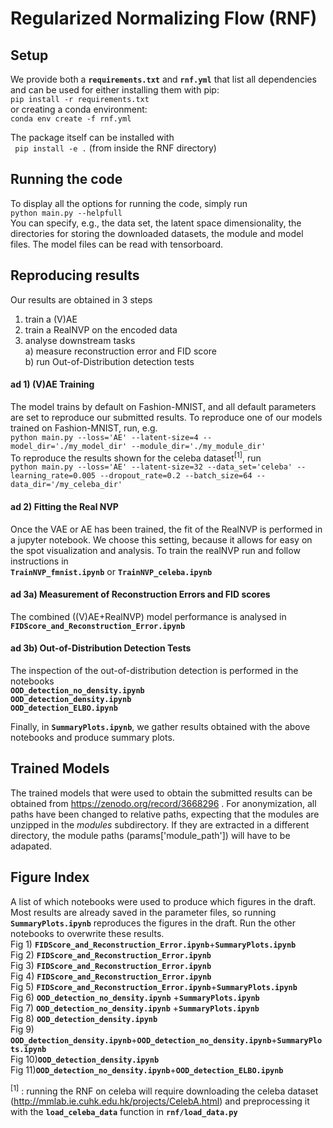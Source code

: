 # Regularized Normalizing Flow (RNF)

## Setup
We provide both a **`requirements.txt`** and **`rnf.yml`** that list all dependencies and can be used for either installing them with pip:   
```pip install -r requirements.txt```  
or creating a conda environment:  
```conda env create -f rnf.yml```   

The package itself can be installed with   
``` pip install -e .``` (from inside the RNF directory)

## Running the code
To display all the options for running the code, simply run        
```python main.py --helpfull```   
You can specify, e.g., the data set, the latent space dimensionality, the directories for storing the downloaded datasets, the module and model files. The model files can be read with tensorboard.

## Reproducing results
Our results are obtained in 3 steps  
1) train a (V)AE  
2) train a RealNVP on the encoded data  
3) analyse downstream tasks  
  a) measure reconstruction error and FID score  
  b) run Out-of-Distribution detection tests  

#### ad 1) (V)AE Training
The model trains by default on Fashion-MNIST, and all default parameters are set to reproduce our submitted results.
To reproduce one of our models trained on Fashion-MNIST, run, e.g.    
```python main.py --loss='AE' --latent-size=4 --model_dir='./my_model_dir' --module_dir='./my_module_dir'```   
To reproduce the results shown for the celeba dataset<sup>[1]</sup>, run   
```python main.py --loss='AE' --latent-size=32 --data_set='celeba' --learning_rate=0.005 --dropout_rate=0.2 --batch_size=64 --data_dir='/my_celeba_dir'```   

#### ad 2) Fitting the Real NVP
Once the VAE or AE has been trained, the fit of the RealNVP is performed in a jupyter notebook. We choose this setting, because it allows for easy on the spot visualization and analysis. To train the realNVP run and follow instructions in   
**`TrainNVP_fmnist.ipynb`** or **`TrainNVP_celeba.ipynb`**

#### ad 3a) Measurement of Reconstruction Errors and FID scores
The combined ((V)AE+RealNVP) model performance is analysed in   
**`FIDScore_and_Reconstruction_Error.ipynb`**

#### ad 3b) Out-of-Distribution Detection Tests
The inspection of the out-of-distribution detection is performed in the notebooks   
**`OOD_detection_no_density.ipynb`**   
**`OOD_detection_density.ipynb`**   
**`OOD_detection_ELBO.ipynb`**   

Finally, in **`SummaryPlots.ipynb`**, we gather results obtained with the above notebooks and produce summary plots.  

## Trained Models
The trained models that were used to obtain the submitted results can be obtained from https://zenodo.org/record/3668296 . For anonymization, all paths have been changed to relative paths, expecting that the modules are unzipped in the *modules*  subdirectory. If they are extracted in a different directory, the module paths (params['module_path']) will have to be adapated.

## Figure Index
A list of which notebooks were used to produce which figures in the draft. Most results are already saved in the parameter files, so running  **`SummaryPlots.ipynb`** reproduces the figures in the draft.
Run the other notebooks to overwrite these results.   
Fig 1) **`FIDScore_and_Reconstruction_Error.ipynb`**+**`SummaryPlots.ipynb`**  
Fig 2) **`FIDScore_and_Reconstruction_Error.ipynb`**  
Fig 3) **`FIDScore_and_Reconstruction_Error.ipynb`**  
Fig 4) **`FIDScore_and_Reconstruction_Error.ipynb`**  
Fig 5) **`FIDScore_and_Reconstruction_Error.ipynb`**+**`SummaryPlots.ipynb`**  
Fig 6) **`OOD_detection_no_density.ipynb`** +**`SummaryPlots.ipynb`**  
Fig 7) **`OOD_detection_no_density.ipynb`** +**`SummaryPlots.ipynb`**   
Fig 8) **`OOD_detection_density.ipynb`**  
Fig 9) **`OOD_detection_density.ipynb`**+**`OOD_detection_no_density.ipynb`**+**`SummaryPlots.ipynb`**  
Fig 10)**`OOD_detection_density.ipynb`**  
Fig 11)**`OOD_detection_no_density.ipynb`**+**`OOD_detection_ELBO.ipynb`**  

<sup>[1]</sup> : running the RNF on celeba will require downloading the celeba dataset (http://mmlab.ie.cuhk.edu.hk/projects/CelebA.html) and preprocessing it with the **`load_celeba_data`** function in **`rnf/load_data.py`**
